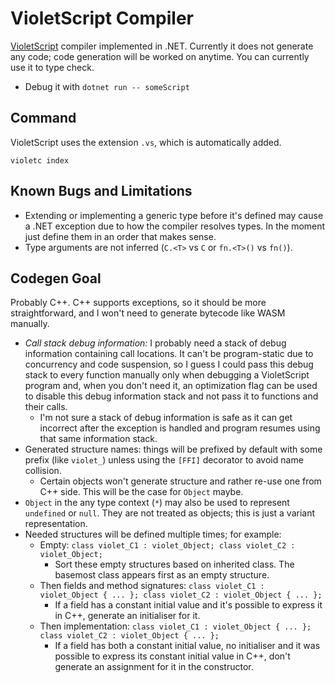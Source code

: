 # VioletScript Compiler

[VioletScript](https://violetscript.github.io) compiler implemented in .NET. Currently it does not generate any code; code generation will be worked on anytime. You can currently use it to type check.

- Debug it with `dotnet run -- someScript`

## Command

VioletScript uses the extension `.vs`, which is automatically added.

```
violetc index
```

## Known Bugs and Limitations

- Extending or implementing a generic type before it's defined may cause a .NET exception due to how the compiler resolves types. In the moment just define them in an order that makes sense.
- Type arguments are not inferred (`C.<T>` vs `C` or `fn.<T>()` vs `fn()`).

## Codegen Goal

Probably C++. C++ supports exceptions, so it should be more straightforward, and I won't need to generate bytecode like WASM manually.

- _Call stack debug information:_ I probably need a stack of debug information containing call locations. It can't be program-static due to concurrency and code suspension, so I guess I could pass this debug stack to every function manually only when debugging a VioletScript program and, when you don't need it, an optimization flag can be used to disable this debug information stack and not pass it to functions and their calls.
  - I'm not sure a stack of debug information is safe as it can get incorrect after the exception is handled and program resumes using that same information stack.
- Generated structure names: things will be prefixed by default with some prefix (like `violet_`) unless using the `[FFI]` decorator to avoid name collision.
  - Certain objects won't generate structure and rather re-use one from C++ side. This will be the case for `Object` maybe.
- `Object` in the any type context (`*`) may also be used to represent `undefined` or `null`. They are not treated as objects; this is just a variant representation.
- Needed structures will be defined multiple times; for example:
  - Empty: `class violet_C1 : violet_Object; class violet_C2 : violet_Object;`
    - Sort these empty structures based on inherited class. The basemost class appears first as an empty structure.
  - Then fields and method signatures: `class violet_C1 : violet_Object { ... }; class violet_C2 : violet_Object { ... };`
    - If a field has a constant initial value and it's possible to express it in C++, generate an initialiser for it.
  - Then implementation: `class violet_C1 : violet_Object { ... }; class violet_C2 : violet_Object { ... };`
    - If a field has both a constant initial value, no initialiser and it was possible to express its constant initial value in C++, don't generate an assignment for it in the constructor.